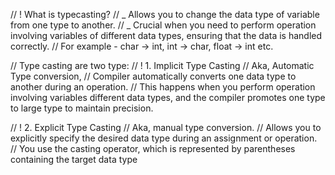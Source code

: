 // ! What is typecasting?
// _ Allows you to change the data type of variable from one type to another.
// _ Crucial when you need to perform operation involving variables of different data types, ensuring that the data is handled correctly.
// For example - char -> int, int -> char, float -> int etc.

// Type casting are two type:
// ! 1. Implicit Type Casting
// Aka, Automatic Type conversion,
// Compiler automatically converts one data type to another during an operation.
// This happens when you perform operation involving variables different data types, and the compiler promotes one type to large type to maintain precision.

// ! 2. Explicit Type Casting
// Aka, manual type conversion.
// Allows you to explicitly specify the desired data type during an assignment or operation.
// You use the casting operator, which is represented by parentheses containing the target data type
